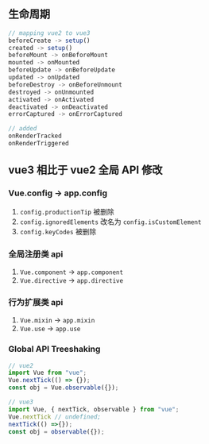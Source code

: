 ## 生命周期
```ts
// mapping vue2 to vue3
beforeCreate -> setup()
created -> setup()
beforeMount -> onBeforeMount
mounted -> onMounted
beforeUpdate -> onBeforeUpdate
updated -> onUpdated
beforeDestroy -> onBeforeUnmount
destroyed -> onUnmounted
activated -> onActivated
deactivated -> onDeactivated
errorCaptured -> onErrorCaptured

// added
onRenderTracked
onRenderTriggered
```

## vue3 相比于 vue2 全局 API 修改
### Vue.config -> app.config
1. `config.productionTip` 被删除
2. `config.ignoredElements` 改名为 `config.isCustomElement`
3. `config.keyCodes` 被删除

### 全局注册类 api
1. `Vue.component` -> `app.component`
2. `Vue.directive` -> `app.directive`

### 行为扩展类 api
1. `Vue.mixin` -> `app.mixin`
2. `Vue.use` -> `app.use`

### Global API Treeshaking

```ts
// vue2
import Vue from "vue";
Vue.nextTick(() => {});
const obj = Vue.observable({});

// vue3
import Vue, { nextTick, observable } from "vue";
Vue.nextTick // undefined;
nextTick(() =>{});
const obj = observable({});
```

